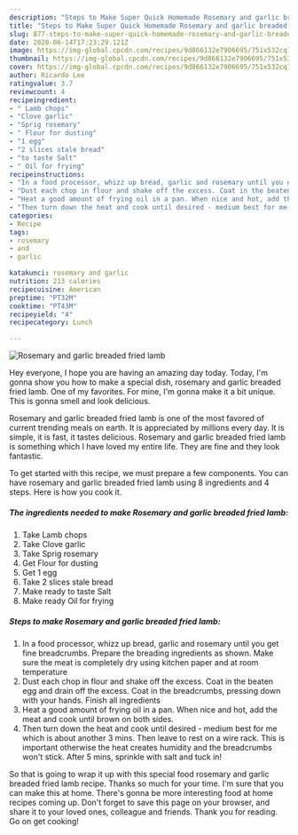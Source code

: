 ```yaml
---
description: "Steps to Make Super Quick Homemade Rosemary and garlic breaded fried lamb"
title: "Steps to Make Super Quick Homemade Rosemary and garlic breaded fried lamb"
slug: 877-steps-to-make-super-quick-homemade-rosemary-and-garlic-breaded-fried-lamb
date: 2020-06-14T17:23:29.121Z
image: https://img-global.cpcdn.com/recipes/9d866132e7906695/751x532cq70/rosemary-and-garlic-breaded-fried-lamb-recipe-main-photo.jpg
thumbnail: https://img-global.cpcdn.com/recipes/9d866132e7906695/751x532cq70/rosemary-and-garlic-breaded-fried-lamb-recipe-main-photo.jpg
cover: https://img-global.cpcdn.com/recipes/9d866132e7906695/751x532cq70/rosemary-and-garlic-breaded-fried-lamb-recipe-main-photo.jpg
author: Ricardo Lee
ratingvalue: 3.7
reviewcount: 4
recipeingredient:
- " Lamb chops"
- "Clove garlic"
- "Sprig rosemary"
- " Flour for dusting"
- "1 egg"
- "2 slices stale bread"
- "to taste Salt"
- " Oil for frying"
recipeinstructions:
- "In a food processor, whizz up bread, garlic and rosemary until you get fine breadcrumbs. Prepare the breading ingredients as shown. Make sure the meat is completely dry using kitchen paper and at room temperature"
- "Dust each chop in flour and shake off the excess. Coat in the beaten egg and drain off the excess. Coat in the breadcrumbs, pressing down with your hands. Finish all ingredients"
- "Heat a good amount of frying oil in a pan. When nice and hot, add the meat and cook until brown on both sides."
- "Then turn down the heat and cook until desired - medium best for me which is about another 3 mins. Then leave to rest on a wire rack. This is important otherwise the heat creates humidity and the breadcrumbs won&#39;t stick. After 5 mins, sprinkle with salt and tuck in!"
categories:
- Recipe
tags:
- rosemary
- and
- garlic

katakunci: rosemary and garlic 
nutrition: 213 calories
recipecuisine: American
preptime: "PT32M"
cooktime: "PT43M"
recipeyield: "4"
recipecategory: Lunch

---
```



![Rosemary and garlic breaded fried lamb](https://img-global.cpcdn.com/recipes/9d866132e7906695/751x532cq70/rosemary-and-garlic-breaded-fried-lamb-recipe-main-photo.jpg)

Hey everyone, I hope you are having an amazing day today. Today, I'm gonna show you how to make a special dish, rosemary and garlic breaded fried lamb. One of my favorites. For mine, I'm gonna make it a bit unique. This is gonna smell and look delicious.



Rosemary and garlic breaded fried lamb is one of the most favored of current trending meals on earth. It is appreciated by millions every day. It is simple, it is fast, it tastes delicious. Rosemary and garlic breaded fried lamb is something which I have loved my entire life. They are fine and they look fantastic.


To get started with this recipe, we must prepare a few components. You can have rosemary and garlic breaded fried lamb using 8 ingredients and 4 steps. Here is how you cook it.

<!--inarticleads1-->

##### The ingredients needed to make Rosemary and garlic breaded fried lamb:

1. Take  Lamb chops
1. Take Clove garlic
1. Take Sprig rosemary
1. Get  Flour for dusting
1. Get 1 egg
1. Take 2 slices stale bread
1. Make ready to taste Salt
1. Make ready  Oil for frying




<!--inarticleads2-->

##### Steps to make Rosemary and garlic breaded fried lamb:

1. In a food processor, whizz up bread, garlic and rosemary until you get fine breadcrumbs. Prepare the breading ingredients as shown. Make sure the meat is completely dry using kitchen paper and at room temperature
1. Dust each chop in flour and shake off the excess. Coat in the beaten egg and drain off the excess. Coat in the breadcrumbs, pressing down with your hands. Finish all ingredients
1. Heat a good amount of frying oil in a pan. When nice and hot, add the meat and cook until brown on both sides.
1. Then turn down the heat and cook until desired - medium best for me which is about another 3 mins. Then leave to rest on a wire rack. This is important otherwise the heat creates humidity and the breadcrumbs won&#39;t stick. After 5 mins, sprinkle with salt and tuck in!




So that is going to wrap it up with this special food rosemary and garlic breaded fried lamb recipe. Thanks so much for your time. I'm sure that you can make this at home. There's gonna be more interesting food at home recipes coming up. Don't forget to save this page on your browser, and share it to your loved ones, colleague and friends. Thank you for reading. Go on get cooking!
